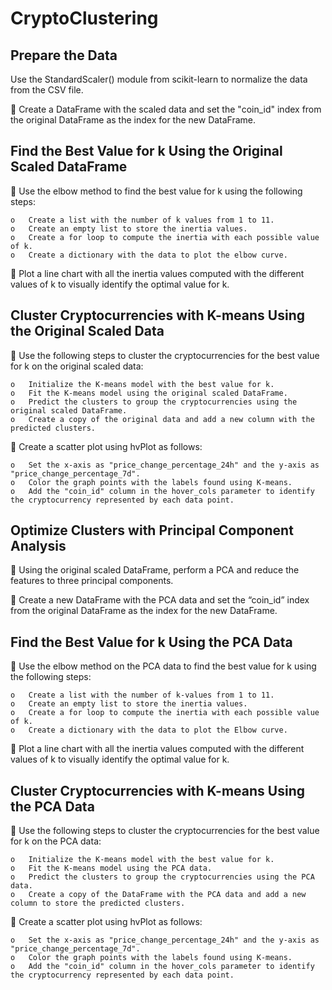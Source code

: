 # CryptoClustering

## Prepare the Data

Use the StandardScaler() module from scikit-learn to normalize the data from the CSV file.

	Create a DataFrame with the scaled data and set the "coin_id" index from the original DataFrame as the index for the new DataFrame.

## Find the Best Value for k Using the Original Scaled DataFrame

	Use the elbow method to find the best value for k using the following steps:

    o	Create a list with the number of k values from 1 to 11.
    o	Create an empty list to store the inertia values.
    o	Create a for loop to compute the inertia with each possible value of k.
    o	Create a dictionary with the data to plot the elbow curve.

	Plot a line chart with all the inertia values computed with the different values of k to visually identify the optimal value for k.

## Cluster Cryptocurrencies with K-means Using the Original Scaled Data

	Use the following steps to cluster the cryptocurrencies for the best value for k on the original scaled data:

    o	Initialize the K-means model with the best value for k.
    o	Fit the K-means model using the original scaled DataFrame.
    o	Predict the clusters to group the cryptocurrencies using the original scaled DataFrame.
    o	Create a copy of the original data and add a new column with the predicted clusters.

	Create a scatter plot using hvPlot as follows:

    o	Set the x-axis as "price_change_percentage_24h" and the y-axis as "price_change_percentage_7d".
    o	Color the graph points with the labels found using K-means.
    o	Add the "coin_id" column in the hover_cols parameter to identify the cryptocurrency represented by each data point.
## Optimize Clusters with Principal Component Analysis

	Using the original scaled DataFrame, perform a PCA and reduce the features to three principal components.

	Create a new DataFrame with the PCA data and set the “coin_id” index from the original DataFrame as the index for the new DataFrame.

## Find the Best Value for k Using the PCA Data

	Use the elbow method on the PCA data to find the best value for k using the following steps:

    o	Create a list with the number of k-values from 1 to 11.
    o	Create an empty list to store the inertia values.
    o	Create a for loop to compute the inertia with each possible value of k.
    o	Create a dictionary with the data to plot the Elbow curve.

	Plot a line chart with all the inertia values computed with the different values of k to visually identify the optimal value for k.

## Cluster Cryptocurrencies with K-means Using the PCA Data

	Use the following steps to cluster the cryptocurrencies for the best value for k on the PCA data:

    o	Initialize the K-means model with the best value for k.
    o	Fit the K-means model using the PCA data.
    o	Predict the clusters to group the cryptocurrencies using the PCA data.
    o	Create a copy of the DataFrame with the PCA data and add a new column to store the predicted clusters.

	Create a scatter plot using hvPlot as follows:

    o	Set the x-axis as "price_change_percentage_24h" and the y-axis as "price_change_percentage_7d".
    o	Color the graph points with the labels found using K-means.
    o	Add the "coin_id" column in the hover_cols parameter to identify the cryptocurrency represented by each data point.
